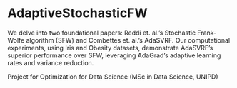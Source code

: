 # AdaptiveStochasticFW
We delve into two foundational papers: Reddi et. al.’s Stochastic Frank-Wolfe algorithm (SFW) and Combettes et. al.’s AdaSVRF. Our computational experiments, using Iris and Obesity datasets, demonstrate AdaSVRF’s superior performance over SFW, leveraging AdaGrad’s adaptive learning rates and variance reduction.

Project for Optimization for Data Science (MSc in Data Science, UNIPD)
